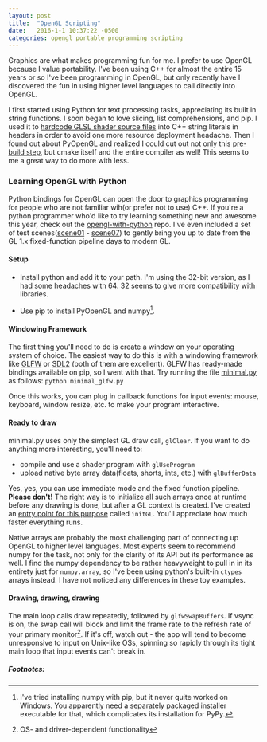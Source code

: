 ```yaml
---
layout: post
title:  "OpenGL Scripting"
date:   2016-1-1 10:37:22 -0500
categories: opengl portable programming scripting
---
```


Graphics are what makes programming fun for me. I prefer to use OpenGL because I value portability. I've been using C++ for almost the entire 15 years or so I've been programming in OpenGL, but only recently have I discovered the fun in using higher level languages to call directly into OpenGL.

I first started using Python for text processing tasks, appreciating its built in string functions. I soon began to love slicing, list comprehensions, and pip. I used it to [hardcode GLSL shader source files][hardcode_shaders_py] into C++ string literals in headers in order to avoid one more resource deployment headache. Then I found out about PyOpenGL and realized I could cut out not only this [pre-build step][invoke_python], but cmake itself and the entire compiler as well! This seems to me a great way to do more with less.

### Learning OpenGL with Python

Python bindings for OpenGL can open the door to graphics programming for people who are not familiar wih(or prefer not to use) C++. If you're a python programmer who'd like to try learning something new and awesome this year, check out the [opengl-with-python][opengl-with-python] repo. I've even included a set of test scenes([scene01][scene01] - [scene07][scene07]) to gently bring you up to date from the GL 1.x fixed-function pipeline days to modern GL.

#### Setup

 - Install python and add it to your path. I'm using the 32-bit version, as I had some headaches with 64. 32 seems to give more compatibility with libraries.

 - Use pip to install PyOpenGL and numpy[^1].

#### Windowing Framework
The first thing you'll need to do is create a window on your operating system of choice. The easiest way to do this is with a windowing framework like [GLFW][GLFW] or [SDL2][SDL2] (both of them are excellent). GLFW has ready-made bindings available on pip, so I went with that. Try running the file [minimal.py][minimal.py] as follows:
`python minimal_glfw.py`

Once this works, you can plug in callback functions for input events: mouse, keyboard, window resize, etc. to make your program interactive.

#### Ready to draw
minimal.py uses only the simplest GL draw call, `glClear`. If you want to do anything more interesting, you'll need to:

 - compile and use a shader program with `glUseProgram`
 - upload native byte array data(floats, shorts, ints, etc.) with `glBufferData`

Yes, yes, you can use immediate mode and the fixed function pipeline. **Please don't!** The right way is to initialize all such arrays once at runtime before any drawing is done, but after a GL context is created. I've created an [entry point for this purpose][scene07_initGL] called `initGL`. You'll appreciate how much faster everything runs.

Native arrays are probably the most challenging part of connecting up OpenGL to higher level languages. Most experts seem to recommend numpy for the task, not only for the clarity of its API but its performance as well. I find the numpy dependency to be rather heavyweight to pull in in its entirety just for `numpy.array`, so I've been using python's built-in `ctypes` arrays instead. I have not noticed any differences in these toy examples.

#### Drawing, drawing, drawing
The main loop calls draw repeatedly, followed by `glfwSwapBuffers`. If vsync is on, the swap call will block and limit the frame rate to the refresh rate of your primary monitor[^2]. If it's off, watch out - the app will tend to become unresponsive to input on Unix-like OSs, spinning so rapidly through its tight main loop that input events can't break in.


[hardcode_shaders_py]: https://github.com/jimbo00000/RiftSkeleton/blob/master/tools/hardcode_shaders.py
[opengl-with-python]: https://bitbucket.org/jimbo00000/opengl-with-python
[opengl-with-luajit]: https://bitbucket.org/jimbo00000/opengl-with-luajit
[invoke_python]: https://github.com/jimbo00000/RiftSkeleton/blob/master/CMakeLists.txt#L5

[scene01]: https://bitbucket.org/jimbo00000/opengl-with-python/src/978902d99ec4a7537e52060c9b0b1e39064b30e3/scene/scene01.py?at=master&fileviewer=file-view-default
[scene07]: https://bitbucket.org/jimbo00000/opengl-with-python/src/978902d99ec4a7537e52060c9b0b1e39064b30e3/scene/scene07.py?at=master&fileviewer=file-view-default
[GLFW]: http://www.glfw.org/
[SDL2]: https://www.libsdl.org/download-2.0.php
[minimal.py]: https://bitbucket.org/jimbo00000/opengl-with-python/src/978902d99ec4a7537e52060c9b0b1e39064b30e3/minimal_glfw.py?at=master&fileviewer=file-view-default

##### Footnotes:

[^1]: I've tried installing numpy with pip, but it never quite worked on Windows. You apparently need a separately packaged installer executable for that, which complicates its installation for PyPy.
[^2]: OS- and driver-dependent functionality

[scene07_initGL]: https://bitbucket.org/jimbo00000/opengl-with-python/src/978902d99ec4a7537e52060c9b0b1e39064b30e3/scene/scene07.py?at=master&fileviewer=file-view-default#scene07.py-64